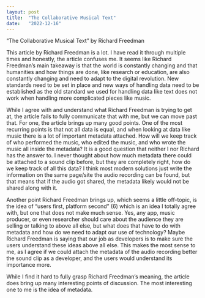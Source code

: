 ```yaml
---
layout: post
title:  "The Collaborative Musical Text"
date:   "2022-12-16"
---
```

“The Collaborative Musical Text” by Richard Freedman

This article by Richard Freedman is a lot. I have read it through multiple times and honestly, the article confuses me. It seems like Richard Freedman’s main takeaway is that the world is constantly changing and that humanities and how things are done, like research or education, are also constantly changing and need to adapt to the digital revolution. New standards need to be set in place and new ways of handling data need to be established as the old standard we used for handling data like text does not work when handling more complicated pieces like music.

While I agree with and understand what Richard Freedman is trying to get at, the article fails to fully communicate that with me, but we can move past that. For one, the article brings up many good points. One of the most recurring points is that not all data is equal, and when looking at data like music there is a lot of important metadata attached. How will we keep track of who performed the music, who edited the music, and who wrote the music all inside the metadata? It is a good question that neither I nor Richard has the answer to. I never thought about how much metadata there could be attached to a sound clip before, but they are completely right, how do we keep track of all this data? I think most modern solutions just write the information on the same page/site the audio recording can be found, but that means that if the audio got shared, the metadata likely would not be shared along with it. 

Another point Richard Freedman brings up, which seems a little off-topic, is the idea of “users first, platform second” (6) which is an idea I totally agree with, but one that does not make much sense. Yes, any app, music producer, or even researcher should care about the audience they are selling or talking to above all else, but what does that have to do with metadata and how do we need to adapt our use of technology? Maybe Richard Freedman is saying that our job as developers is to make sure the users understand these ideas above all else. This makes the most sense to me, as I agree if we could attach the metadata of the audio recording better the sound clip as a developer, and the users would understand its importance more.

While I find it hard to fully grasp Richard Freedman’s meaning, the article does bring up many interesting points of discussion. The most interesting one to me is the idea of metadata.